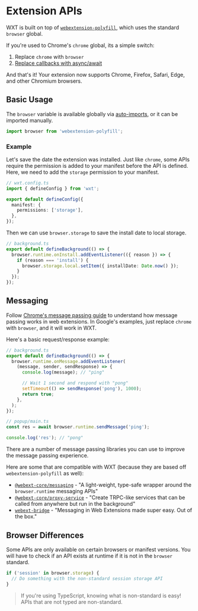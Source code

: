# Extension APIs

WXT is built on top of [`webextension-polyfill`](https://www.npmjs.com/package/webextension-polyfill), which uses the standard `browser` global.

If you're used to Chrome's `chrome` global, its a simple switch:

1. Replace `chrome` with `browser`
2. [Replace callbacks with async/await](https://developer.chrome.com/docs/extensions/mv3/promises/)

And that's it! Your extension now supports Chrome, Firefox, Safari, Edge, and other Chromium browsers.

## Basic Usage

The `browser` variable is available globally via [auto-imports](/guide/auto-imports.md), or it can be imported manually.

```ts
import browser from 'webextension-polyfill';
```

### Example

Let's save the date the extension was installed. Just like `chrome`, some APIs require the permission is added to your manifest before the API is defined. Here, we need to add the `storage` permission to your manifest.

```ts
// wxt.config.ts
import { defineConfig } from 'wxt';

export default defineConfig({
  manifest: {
    permissions: ['storage'],
  },
});
```

Then we can use `browser.storage` to save the install date to local storage.

```ts
// background.ts
export default defineBackground(() => {
  browser.runtime.onInstall.addEventListener(({ reason }) => {
    if (reason === 'install') {
      browser.storage.local.setItem({ installDate: Date.now() });
    }
  });
});
```

## Messaging

Follow [Chrome's message passing guide](https://developer.chrome.com/docs/extensions/mv3/messaging/) to understand how message passing works in web extensions. In Google's examples, just replace `chrome` with `browser`, and it will work in WXT.

Here's a basic request/response example:

```ts
// background.ts
export default defineBackground(() => {
  browser.runtime.onMessage.addEventListener(
    (message, sender, sendResponse) => {
      console.log(message); // "ping"

      // Wait 1 second and respond with "pong"
      setTimeout(() => sendResponse('pong'), 1000);
      return true;
    },
  );
});
```

```ts
// popup/main.ts
const res = await browser.runtime.sendMessage('ping');

console.log('res'); // "pong"
```

There are a number of message passing libraries you can use to improve the message passing experience.

Here are some that are compatible with WXT (because they are based off `webextension-polyfill` as well):

- [`@webext-core/messaging`](https://webext-core.aklinker1.io/guide/proxy-service/) - "A light-weight, type-safe wrapper around the `browser.runtime` messaging APIs"
- [`@webext-core/proxy-service`](https://webext-core.aklinker1.io/guide/messaging/) - "Create TRPC-like services that can be called from anywhere but run in the background"
- [`webext-bridge`](https://github.com/zikaari/webext-bridge) - "Messaging in Web Extensions made super easy. Out of the box."

## Browser Differences

Some APIs are only available on certain browsers or manifest versions. You will have to check if an API exists at runtime if it is not in the `browser` standard.

```ts
if ('session' in browser.storage) {
  // Do something with the non-standard session storage API
}
```

> If you're using TypeScript, knowing what is non-standard is easy! APIs that are not typed are non-standard.
